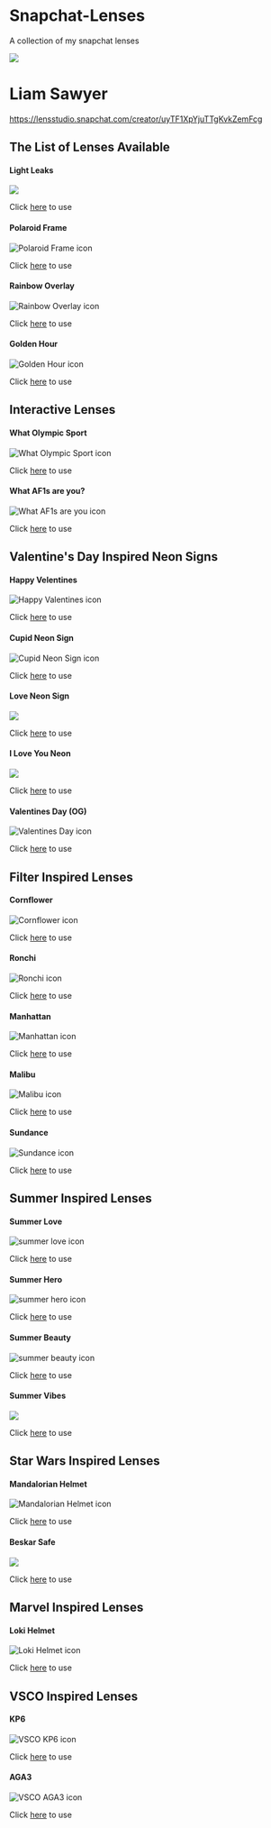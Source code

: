 # Snapchat-Lenses
A collection of my snapchat lenses

<div class="container"><div><div class="avatar"><img src="https://images.bitmoji.com/render/10226035/99521230256_4-s5-v1.png"></div><div class="olc-panel"><h1>Liam Sawyer</h1></div></div></div>


https://lensstudio.snapchat.com/creator/uyTF1XpYjuTTgKvkZemFcg

## The List of Lenses Available


#### Light Leaks
  <img src="https://lens-storage.storage.googleapis.com/png/936b594973e94934a21c77ef53777d23" class="css-utkaeg">
  
  Click [here](https://www.snapchat.com/unlock/?type=SNAPCODE&uuid=cc1e44223bc54322a36ce8da4f847679&metadata=01) to use

#### Polaroid Frame
  <img src="https://lens-storage.storage.googleapis.com/png/dbaf2a2fc7204844a4cc200007db3775" alt="Polaroid Frame icon">
  
  Click [here](https://www.snapchat.com/unlock/?type=SNAPCODE&uuid=34387117ceef46999076cb194d6086ea&metadata=01) to use

#### Rainbow Overlay
  <img src="https://lens-storage.storage.googleapis.com/png/ad4ceb4bb1174a798230ad459155c97b" alt="Rainbow Overlay icon">
  
  Click [here](https://www.snapchat.com/unlock/?type=SNAPCODE&uuid=1bfeea09da0c4c13844e6a481aaa3efb&metadata=01) to use
  
#### Golden Hour
  <img src="https://lens-storage.storage.googleapis.com/png/112f76acb80e47e598c6cd406ce5fdc9" alt="Golden Hour icon">
  
  Click [here](https://www.snapchat.com/unlock/?type=SNAPCODE&uuid=f09f9b5a6a1d4b75ae327dead0f08c53&metadata=01) to use

## Interactive Lenses
#### What Olympic Sport
  <img src="https://lens-storage.storage.googleapis.com/png/025f213333574238b8c3d9acca4ff254" alt="What Olympic Sport icon">
  
  Click [here](https://www.snapchat.com/unlock/?type=SNAPCODE&uuid=35a1c928c0934cef96c04405a7efaef2&metadata=01) to use

#### What AF1s are you?
  <img src="https://lens-storage.storage.googleapis.com/png/4dab75ce9285426dbfa4499e8adb3f28" alt="What AF1s are you icon">
  
  Click [here](https://www.snapchat.com/unlock/?type=SNAPCODE&uuid=38b49fa67b54430883eb48863cc33cbe&metadata=01) to use

## Valentine's Day Inspired Neon Signs
#### Happy Velentines
  <img src="https://lens-storage.storage.googleapis.com/png/1781c5e1017a4751b98a9fc256a7f85e" alt="Happy Valentines icon">
  
  Click [here](https://www.snapchat.com/unlock/?type=SNAPCODE&uuid=1e6bc00390a140b4b3b099d6ea3ca450&metadata=01) to use

#### Cupid Neon Sign
  <img src="https://lens-storage.storage.googleapis.com/png/c33f4b89a3d24770bcec25f7d7f17c1e" alt="Cupid Neon Sign icon">
  
  Click [here](https://www.snapchat.com/unlock/?type=SNAPCODE&uuid=7f1640f3c5d0428698328fca9d0239bc&metadata=01) to use

#### Love Neon Sign
  <img src="https://lens-storage.storage.googleapis.com/png/5865720b9eba474f9483415961032af2" class="css-utkaeg">
  
  Click [here](https://www.snapchat.com/unlock/?type=SNAPCODE&uuid=9f751972c1ce4504b5324b3ef2f8dff7&metadata=01) to use
  
#### I Love You Neon
  <img src="https://lens-storage.storage.googleapis.com/png/380eab6959a644a58c9f02664829cb25" class="css-utkaeg">
  
  Click [here](https://www.snapchat.com/unlock/?type=SNAPCODE&uuid=9411fa7fa22b4469b2d74ade9e2b3abf&metadata=01) to use
  
  #### Valentines Day (OG)
  <img src="https://lens-storage.storage.googleapis.com/png/7691028d45234af898496621eddddd98" alt="Valentines Day icon">
  
  Click [here](https://www.snapchat.com/unlock/?type=SNAPCODE&uuid=cc29b45c39cb410684c2172678f1801b&metadata=01) to use

## Filter Inspired Lenses
  #### Cornflower
  <img src="https://lens-storage.storage.googleapis.com/png/b8b5d52549f746509e83542c525a7b48" alt="Cornflower icon">
  
  Click [here](https://www.snapchat.com/unlock/?type=SNAPCODE&uuid=937dd547115848b79d9e874ef9894287&metadata=01) to use
  
#### Ronchi
  <img src="https://lens-storage.storage.googleapis.com/png/853343416cb742028beb43c07f75c596" alt="Ronchi icon">
  
  Click [here](https://www.snapchat.com/unlock/?type=SNAPCODE&uuid=88d486bd817b4ffeb5e858ea224cb1f4&metadata=01) to use
  
  #### Manhattan
  <img src="https://lens-storage.storage.googleapis.com/png/a37ec0ccea894cf9a12e66e314d69cb8" alt="Manhattan icon">
  
  Click [here](https://www.snapchat.com/unlock/?type=SNAPCODE&uuid=b793ef184bad4578860ab7c06e1da6b3&metadata=01) to use
  
#### Malibu
  <img src="https://lens-storage.storage.googleapis.com/png/29bacd3ac7a34b05ba396cbc50a895a7" alt="Malibu icon">
  
  Click [here](https://www.snapchat.com/unlock/?type=SNAPCODE&uuid=0c56ffb665eb40e08fc99f6664392146&metadata=01) to use
  
 #### Sundance
  <img src="https://lens-storage.storage.googleapis.com/png/5d2aa735fb4f4e43a09147218ef928da" alt="Sundance icon">
  
  Click [here](https://www.snapchat.com/unlock/?type=SNAPCODE&uuid=d324024f7d9f4d649d74b043413c35df&metadata=01) to use 
  
 ## Summer Inspired Lenses 
 #### Summer Love
  <img src="https://lens-storage.storage.googleapis.com/png/764b129420df48ceb029acafe634de87" alt="summer love icon">
  
  Click [here](https://www.snapchat.com/unlock/?type=SNAPCODE&uuid=c92b8e2b85c34eb1804e4228b5d84497&metadata=01) to use   
  
    
 #### Summer Hero
  <img src="https://lens-storage.storage.googleapis.com/png/c978272aada14c299da57630a287152d" alt="summer hero icon">
  
  Click [here](https://www.snapchat.com/unlock/?type=SNAPCODE&uuid=70bf46a0c27f47e6b4b42b422ab8efd3&metadata=01) to use  
  
 #### Summer Beauty
  <img src="https://lens-storage.storage.googleapis.com/png/08367dc5ff2d485bbbc99f5badc4600d" alt="summer beauty icon">
  
  Click [here](https://www.snapchat.com/unlock/?type=SNAPCODE&uuid=548f99183ec148fc9aac9b4e7a5c115c&metadata=01) to use 
  
  #### Summer Vibes
 <img src="https://lens-storage.storage.googleapis.com/png/936b594973e94934a21c77ef53777d23" class="css-utkaeg">
  
  Click [here](https://www.snapchat.com/unlock/?type=SNAPCODE&uuid=1987ed75c43d44f7ad7dbffc61bbf8a0&metadata=01) to use 
  
  ## Star Wars Inspired Lenses
  #### Mandalorian Helmet
  <img src="https://lens-storage.storage.googleapis.com/png/876149c702314b6a99971395a1d68fa4" alt="Mandalorian Helmet icon">
  
  Click [here](https://www.snapchat.com/unlock/?type=SNAPCODE&uuid=fc3a3a3231374f41bdc085c51c3bdd00&metadata=01) to use  
  
 #### Beskar Safe
  <img src="https://lens-storage.storage.googleapis.com/png/54c9256e31aa4ace98669be410fc1848" class="css-utkaeg">
  
  Click [here](https://www.snapchat.com/unlock/?type=SNAPCODE&uuid=32630afce88747bb8599dcc8885174d5&metadata=01) to use   
  
  ## Marvel Inspired Lenses
  #### Loki Helmet
  <img src="https://lens-storage.storage.googleapis.com/png/5def83dce420428ea3f87b8b19ce89b6" alt="Loki Helmet icon">
  
  Click [here](https://www.snapchat.com/unlock/?type=SNAPCODE&uuid=8ab788242d1a4d08849e5ec9dd3c3bd7&metadata=01) to use  
  
  ## VSCO Inspired Lenses
  #### KP6
  <img src="https://lens-storage.storage.googleapis.com/png/b3a96a13c8634ca0bff18109a4044754" alt="VSCO KP6 icon">
  
  Click [here](https://www.snapchat.com/unlock/?type=SNAPCODE&uuid=eabb6d321bdb4a358245e3379301edb4&metadata=01) to use  
  
 #### AGA3
  <img src="https://lens-storage.storage.googleapis.com/png/ee66b46853564475bda67322761d1147" alt="VSCO AGA3 icon">
  
  Click [here](https://www.snapchat.com/unlock/?type=SNAPCODE&uuid=37af58b6a99b4cae8fbf3d91156d33bc&metadata=01) to use   
  
  
